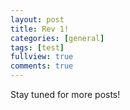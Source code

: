 ```yaml
---
layout: post
title: Rev 1!
categories: [general]
tags: [test]
fullview: true
comments: true
---
```


Stay tuned for more posts!

